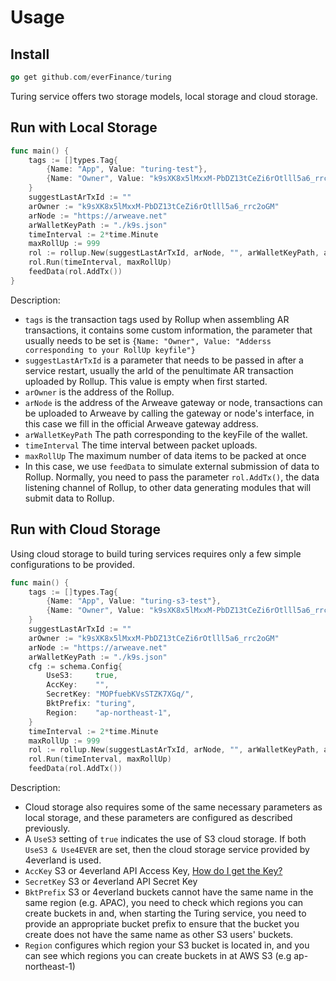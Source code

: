 # Usage

## Install

```go
go get github.com/everFinance/turing
```

Turing service offers two storage models, local storage and cloud storage.

## Run with Local Storage

```go
func main() {
	tags := []types.Tag{
		{Name: "App", Value: "turing-test"},
		{Name: "Owner", Value: "k9sXK8x5lMxxM-PbDZ13tCeZi6rOtlll5a6_rrc2oGM"},
	}
	suggestLastArTxId := ""
	arOwner := "k9sXK8x5lMxxM-PbDZ13tCeZi6rOtlll5a6_rrc2oGM"
	arNode := "https://arweave.net"
	arWalletKeyPath := "./k9s.json"
	timeInterval := 2*time.Minute
	maxRollUp := 999
	rol := rollup.New(suggestLastArTxId, arNode, "", arWalletKeyPath, arOwner, tags, schema.Config{})
	rol.Run(timeInterval, maxRollUp)
	feedData(rol.AddTx())
}
```

Description:

- `tags` is the transaction tags used by Rollup when assembling AR transactions, it contains some custom information, the parameter that usually needs to be set is `{Name: "Owner", Value: "Adderss corresponding to your RollUp keyfile"}`
- `suggestLastArTxId` is a parameter that needs to be passed in after a service restart, usually the arId of the penultimate AR transaction uploaded by Rollup. This value is empty when first started.
- `arOwner` is the address of the Rollup.
- `arNode` is the address of the Arweave gateway or node, transactions can be uploaded to Arweave by calling the gateway or node's interface, in this case we fill in the official Arweave gateway address.
- `arWalletKeyPath` The path corresponding to the keyFile of the wallet.
- `timeInterval` The time interval between packet uploads.
- `maxRollUp` The maximum number of data items to be packed at once
- In this case, we use `feedData` to simulate external submission of data to Rollup. Normally, you need to pass the parameter `rol.AddTx()`, the data listening channel of Rollup, to other data generating modules that will submit data to Rollup.

## Run with Cloud Storage

Using cloud storage to build turing services requires only a few simple configurations to be provided.

```go
func main() {
	tags := []types.Tag{
		{Name: "App", Value: "turing-s3-test"},
		{Name: "Owner", Value: "k9sXK8x5lMxxM-PbDZ13tCeZi6rOtlll5a6_rrc2oGM"},
	}
	suggestLastArTxId := ""
	arOwner := "k9sXK8x5lMxxM-PbDZ13tCeZi6rOtlll5a6_rrc2oGM"
	arNode := "https://arweave.net"
	arWalletKeyPath := "./k9s.json"
	cfg := schema.Config{
		UseS3:     true,
		AccKey:    "",
		SecretKey: "MOPfuebKVsSTZK7XGq/",
		BktPrefix: "turing",
		Region:    "ap-northeast-1",
	}
	timeInterval := 2*time.Minute
	maxRollUp := 999
	rol := rollup.New(suggestLastArTxId, arNode, "", arWalletKeyPath, arOwner, tags, schema.Config{})
	rol.Run(timeInterval, maxRollUp)
	feedData(rol.AddTx())
```

Description:

- Cloud storage also requires some of the same necessary parameters as local storage, and these parameters are configured as described previously.
- A `UseS3` setting of `true` indicates the use of S3 cloud storage. If both `UseS3 & Use4EVER` are set, then the cloud storage service provided by 4everland is used.
- `AccKey` S3 or 4everland API Access Key, [How do I get the Key?](https://web3infra.dev/docs/arseeding/other/S3API%20Key)
- `SecretKey` S3 or 4everland API Secret Key
- `BktPrefix` S3 or 4everland buckets cannot have the same name in the same region (e.g. APAC), you need to check which regions you can create buckets in and, when starting the Turing service, you need to provide an appropriate bucket prefix to ensure that the bucket you create does not have the same name as other S3 users' buckets.
- `Region` configures which region your S3 bucket is located in, and you can see which regions you can create buckets in at AWS S3 (e.g ap-northeast-1)